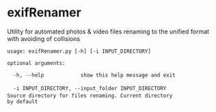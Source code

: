 # exifRenamer
Utility for automated photos &amp; video files renaming to the unified format with avoiding of collisions

`usage: exifRenamer.py [-h] [-i INPUT_DIRECTORY]`

`optional arguments:`

`  -h, --help            show this help message and exit`

`  -i INPUT_DIRECTORY, --input_folder INPUT_DIRECTORY`
`                        Source directory for files renaming. Current directory`
`                        by default`

